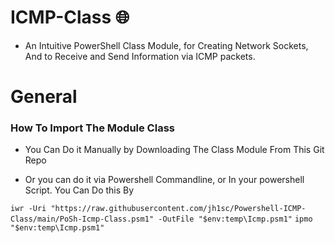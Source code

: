 # ICMP-Class 🌐
- An Intuitive PowerShell Class Module, for Creating Network Sockets, And to Receive and Send Information via ICMP packets.

# General

### How To Import The Module Class
- You Can Do it Manually by Downloading The Class Module From This Git Repo

- Or you can do it via Powershell Commandline, or In your powershell Script. You Can Do this By

 `iwr -Uri "https://raw.githubusercontent.com/jh1sc/Powershell-ICMP-Class/main/PoSh-Icmp-Class.psm1" -OutFile "$env:temp\Icmp.psm1"` 
 `ipmo "$env:temp\Icmp.psm1"`
 

